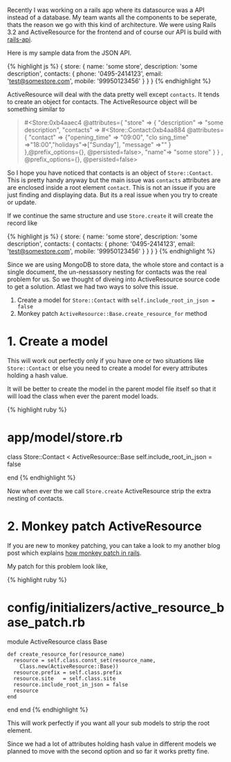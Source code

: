 <!--


---
 "Rails : API as datasource"
date: 2013-12-25 00:00:00 IST
updated: 2013-12-25 00:00:00 IST
categories: rails
---

-->
<!DOCTYPE html>
<html>

<head>
  <title>basic-git-workflow</title>
  <meta charset="utf-8">
  <meta name="viewport" content="width=device-width, initial-scale=1.0">


  <link rel="stylesheet" href="./css/bootstrap.css">
  <link rel="stylesheet" href="./css/bootstrap.grid.css">
  <link rel="stylesheet" href="./css/bootstrap.min.css">
  <link rel="stylesheet" href="./css/bootstrap-reboot.min.css">
  <link rel="stylesheet" href="./css/bootstrap.css.map">
  <link rel="stylesheet" href="./css/blog-home.css">
  <link rel="stylesheet" href="./css/prism.css">
  <script async defer src="./css/prism.js"></script>
</head>

<body>

Recently I was working on a rails app where its datasource was a API instead of a database. My team wants all the components to be seperate, thats the reason we go with this kind of architecture. We were using Rails 3.2 and ActiveResource for the frontend and of course our API is build with [rails-api](https://github.com/rails-api/rails-api).

Here is my sample data from the JSON API.

{% highlight js %}
{
store: {
name: 'some store',
description: 'some description',
contacts: {
phone: '0495-2414123',
email: 'test@somestore.com',
mobile: '99950123456'
}
}
}
{% endhighlight %}

ActiveResource will deal with the data pretty well except `contacts`. It tends to create an object for contacts. The ActiveResource object will be something similar to

> \#\<Store:0xb4aaec4 @attributes={ "store" => { "description" => "some description", "contacts" => #<Store::Contact:0xb4aa884 @attributes={
> "contact" => {"opening_time" => "09:00", "clo
> sing_time" =>"18:00","holidays"=>["Sunday"],
> "message" =>"" } },@prefix_options={},
> @persisted=false>, "name"=> "some store" } }
> , @prefix_options={}, @persisted=false>

So I hope you have noticed that contacts is an object of `Store::Contact`. This is pretty handy anyway but the main issue was `contacts` attributes are are enclosed inside a root element `contact`. This is not an issue if you are just finding and displaying data. But its a real issue when you try to create or update.

If we continue the same structure and use `Store.create` it will create the record like

{% highlight js %}
{
store: {
name: 'some store',
description: 'some description',
contacts: {
contacts: {
phone: '0495-2414123',
email: 'test@somestore.com',
mobile: '99950123456'
}
}
}
}
{% endhighlight %}

Since we are using MongoDB to store data, the whole store and contact is a single document, the un-nessassory nesting for contacts was the real problem for us. So we thought of diveing into ActiveResource source code to get a solution. Atlast we had two ways to solve this issue.

1. Create a model for `Store::Contact` with `self.include_root_in_json = false`
2. Monkey patch `ActiveResource::Base.create_resource_for` method

# 1. Create a model

This will work out perfectly only if you have one or two situations like `Store::Contact` or else you need to create a model for every attributes holding a hash value.

It will be better to create the model in the parent model file itself so that it will load the class when ever the parent model loads.

{% highlight ruby %}

# app/model/store.rb

class Store::Contact < ActiveResource::Base
self.include_root_in_json = false

end
{% endhighlight %}

Now when ever the we call `Store.create` ActiveResource strip the extra nesting of contacts.

# 2. Monkey patch ActiveResource

If you are new to monkey patching, you can take a look to my another blog post which explains [how monkey patch in rails](/2012/12/ruby-check-whether-method-is-monkey-patched-or-not.html).

My patch for this problem look like,

{% highlight ruby %}

# config/initializers/active_resource_base_patch.rb

module ActiveResource
class Base

    def create_resource_for(resource_name)
      resource = self.class.const_set(resource_name,
        Class.new(ActiveResource::Base))
      resource.prefix = self.class.prefix
      resource.site   = self.class.site
      resource.include_root_in_json = false
      resource
    end

end
end
{% endhighlight %}

This will work perfectly if you want all your sub models to strip the root element.

Since we had a lot of attributes holding hash value in different models we planned to move with the second option and so far it works pretty fine.
